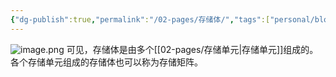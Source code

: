 ```yaml
---
{"dg-publish":true,"permalink":"/02-pages/存储体/","tags":["personal/blog","计算机组成原理"]}
---
```


![image.png](https://yelanyanyu-img-bed.oss-cn-hangzhou.aliyuncs.com/img/blog/2024/08/20240813195112.png)
可见，存储体是由多个[[02-pages/存储单元\|存储单元]]组成的。各个存储单元组成的存储体也可以称为存储矩阵。